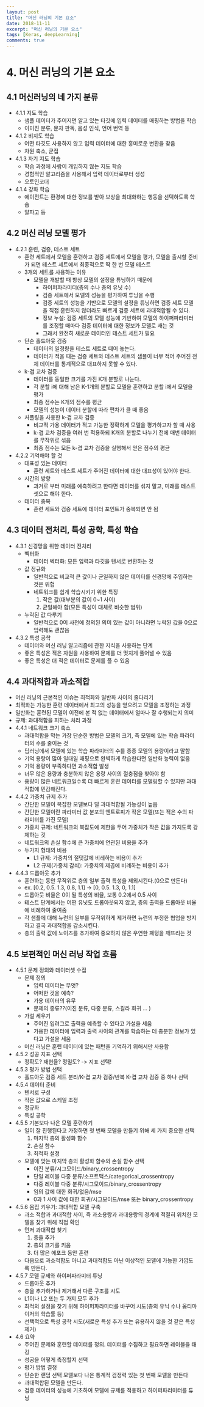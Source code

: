 ```yaml
---
layout: post
title: "머신 러닝의 기본 요소"
date: 2018-11-11
excerpt: "머신 러닝의 기본 요소"
tags: [Keras, deepLearning]
comments: true
---
```


# 4. 머신 러닝의 기본 요소

## 4.1 머신러닝의 네 가지 분류

* 4.1.1 지도 학습
	* 샘플 데이터가 주어지면 알고 있는 타깃에 입력 데이터를 매핑하는 방법을 학습
	* 이미진 분류, 문자 판독, 음성 인식, 언어 번역 등
* 4.1.2 비지도 학습
	* 어떤 타깃도 사용하지 않고 입력 데이터에 대한 흥미로운 변환을 찾음
	* 차원 축소, 군집
* 4.1.3 자기 지도 학습
	* 학습 과정에 사람이 개입하지 않는 지도 학습
	* 경험적인 알고리즘을 사용해서 입력 데이터로부터 생성
	* 오토인코더
* 4.1.4 강화 학습
	* 에이전트는 환경에 대한 정보를 받아 보상을 최대화하는 행동을 선택하도록 학습
	* 알파고 등

## 4.2 머신 러닝 모델 평가

* 4.2.1 훈련, 검증, 테스트 세트
	* 훈련 세트에서 모델을 훈련하고 검증 세트에서 모델을 평가, 모델을 출시할 준비가 되면 테스트 세트에서 최종적으로 딱 한 번 모델 테스트
	* 3개의 세트를 사용하는 이유
		* 모델을 개발할 때 항상 모델의 설정을 튜닝하기 때문에
			* 하이퍼파라미터(층의 수나 층의 유닛 수)
			* 검증 세트에서 모델의 성능을 평가하여 튜닝을 수행
			* 검증 세트의 성능을 기반으로 모델의 설정을 튜닝하면 검증 세트 모델을 직접 훈련하지 않더라도 빠르게 검증 세트에 과대적합될 수 있다.
			* 정보 누설: 검증 세트의 모델 성능에 기반하여 모델의 하이퍼파라미터를 조정할 때마다 검증 데이터에 대한 정보가 모델로 새는 것
			* 그래서 완전히 새로운 데이터인 테스트 세트가 필요
	* 단순 홀드아웃 검증
		* 데이터의 일정량을 테스트 세트로 떼어 놓는다.
		* 데이터가 적을 때는 검증 세트와 테스트 세트의 샘플이 너무 적어 주어진 전체 데이터를 통계적으로 대표하지 못할 수 있다.
	* k-겹 교차 검증
		* 데이터를 동일한 크기를 가진 K개 분할로 나눈다.
		* 각 분할 i에 대해 남은 K-1개의 분할로 모델을 훈련하고 분할 i에서 모델을 평가
		* 최종 점수는 K개의 점수를 평균
		* 모델의 성능이 데이터 분할에 따라 편차가 클 때 좋음
	* 셔플링을 사용한 k-겹 교차 검증
		* 비교적 가용 데이터가 적고 가능한 정확하게 모델을 평가하고자 할 때 사용
		* k-겹 교차 검증을 여러 번 적용하되 K개의 분할로 나누기 전에 매번 데이터를 무작위로 섞음
		* 최종 점수는 모든 k-겹 교차 검증을 실행해서 얻은 점수의 평균
* 4.2.2 기억해야 할 것
	* 대표성 있는 데이터
		* 훈련 세트와 테스트 세트가 주어진 데이터에 대한 대표성이 있어야 한다.
	* 시간의 방향
		* 과거로 부터 미래를 예측하려고 한다면 데이터를 섞지 말고, 미래를 테스트 셋으로 해야 한다.
	* 데이터 중복
		* 훈련 세트와 검증 세트에 데이터 포인트가 중복되면 안 됨

## 4.3 데이터 전처리, 특성 공학, 특성 학습

* 4.3.1 신경망을 위한 데이터 전처리
	* 벡터화
		* 데이터 벡터화: 모든 입력과 타깃을 텐서로 변환하는 것
	* 값 정규화
		* 일반적으로 비교적 큰 값이나 균일하지 않은 데이터를 신경망에 주입하는 것은 위험
		* 네트워크를 쉽게 학습시키기 위한 특징
			1. 작은 값(대부분의 값이 0~1 사이)
			2. 균일해야 함(모든 특성이 대체로 비슷한 범위)
	* 누락된 값 다루기
		* 일반적으로 0이 사전에 정의된 의미 있는 값이 아니라면 누락된 값을 0으로 입력해도 괜찮음
* 4.3.2 특성 공학
	* 데이터와 머신 러닝 알고리즘에 관한 지식을 사용하는 단계
	* 좋은 특성은 적은 자원을 사용하여 문제를 더 멋지게 풀어낼 수 있음
	* 좋은 특성은 더 적은 데이터로 문제를 풀 수 있음

## 4.4 과대적합과 과소적합

* 머신 러닝의 근본적인 이슈는 최적화와 일반화 사이의 줄다리기
* 최적화는 가능한 훈련 데이터에서 최고의 성능을 얻으려고 모델을 조정하는 과정
* 일반화는 훈련된 모델이 이전에 본 적 없는 데이터에서 얼마나 잘 수행되는지 의미
* 규제: 과대적합을 피하는 처리 과정
* 4.4.1 네트워크 크기 축소
	* 과대적합을 막는 가장 단순한 방법은 모델의 크기, 즉 모델에 있는 학습 파라미터의 수를 줄이는 것
	* 딥러닝에서 모델에 있는 학습 파라미터의 수를 종종 모델의 용량이라고 말함
	* 기억 용랑이 많아 일대일 매핑으로 완벽하게 학습한다면 일반화 능력이 없음
	* 기억 용량이 부족하다면 과소적합 발생
	* 너무 않은 용량과 충분하지 않은 용랑 사이의 절충점을 찾아야 함
	* 용량이 많은 네트워크일수록 더 빠르게 훈련 데이터를 모델링할 수 있지만 과대적합에 민감해진다.
* 4.4.2 가중치 규제 추가
	* 간단한 모델이 복잡한 모델보다 덜 과대적합될 가능성이 높음
	* 간단한 모델이란 파라미터 값 분포의 엔트로피가 작은 모델(또는 적은 수의 파라미터를 가진 모델)
	* 가중치 규제: 네트워크의 복잡도에 제한을 두어 가중치가 작은 값을 가지도록 강제하는 것
	* 네트워크의 손실 함수에 큰 가중치에 연관된 비용을 추가
	* 두가지 형태의 비용
		* L1 규제: 가중치의 절댓값에 비레하는 비용이 추가
		* L2 규제(가중치 감쇠): 가중치의 제곱에 비례하는 비용이 추가
* 4.4.3 드롭아웃 추가
	* 훈련하는 동안 무작위로 층의 일부 출력 특성을 제외시킨다.(0으로 만든다)
	* ex. [0.2, 0.5. 1.3, 0.8, 1.1] -> [0, 0.5. 1.3, 0, 1.1]
	* 드롭아웃 비율은 0이 될 특성의 비율, 보통 0.2에서 0.5 사이
	* 테스트 단계에서는 어떤 유닛도 드롭아웃되지 않고, 층의 출력을 드롭아웃 비율에 비례하여 줄여줌
	* 각 샘플에 대해 뉴런의 일부를 무작위하게 제거하면 뉴런의 부정한 협업을 방지하고 결국 과대적합을 감소시킨다.
	* 층의 출력 값에 노이즈를 추가하여 중요하지 않은 우연한 패텅을 깨뜨리는 것

## 4.5 보편적인 머신 러닝 작업 흐름

* 4.5.1 문제 정의와 데이터셋 수집
	* 문제 정의
		* 입력 데이터는 무엇?
		* 어떠한 것을 예측?
		* 가용 데이터의 유무
		* 문제의 종류??(이진 분류, 다중 분류, 스칼라 회귀 ... )
	* 가설 세우기
		* 주어진 입려그로 출력을 예측할 수 있다고 가설을 세움
		* 가용한 데이터에 입력과 출력 사이의 관계를 학습하는 데 충분한 정보가 있다고 가설을 세움
	* 머신 러닝은 훈련 데이터에 있는 패턴을 기억하기 위해서만 사용함
* 4.5.2 성공 지표 선택
	* 정확도? 재현율? 정밀도? -> 지표 선택!
* 4.5.3 평가 방법 선택
	* 홀드아웃 검증 세트 분리/K-겹 교차 검증/반복 K-겹 교차 검증 중 하나 선택
* 4.5.4 데이터 준비
	* 텐서로 구성
	* 작은 값으로 스케일 조정
	* 정규화
	* 특성 공학
* 4.5.5 기본보다 나은 모델 훈련하기
	* 일이 잘 진행된다고 가정하면 첫 번째 모델을 만들기 위해 세 가지 중요한 선택
		1. 마지막 층의 활성화 함수
		2. 손실 함수
		3. 최적화 설정
	* 모델에 맞는 마지막 층의 활성화 함수와 손실 함수 선택
		* 이진 분류/시그모이드/binary_crossentropy
		* 단일 레이블 다중 분류/소프트맥스/categorical_crossentropy
		* 다중 레이블 다중 분류/시그모이드/binary_crossentropy
		* 임의 값에 대한 회귀/없음/mse
		* 0과 1 사이 값에 대한 회귀/시그모이드/mse 또는 binary_crossentropy
* 4.5.6 몸집 키우기: 과대적합 모델 구축
	* 과소 적합과 과대적합 사이, 즉 과소용랑과 과대용랑의 경계에 적절히 위치한 모델을 찾기 위해 직접 확인
	* 먼저 과대적합 찾기
		1. 층을 추가
		2. 층의 크기를 키움
		3. 더 많은 에포크 동안 훈련
	* 다음으로 과소적합도 아니고 과대적합도 아닌 이상적인 모델에 가능한 가깝도록 만든다.
* 4.5.7 모델 규제와 하이퍼파라미터 튜닝
	* 드롭아웃 추가
	* 층을 추가하거나 제거해서 다른 구조를 시도
	* L1이나 L2 또는 두 가지 모두 추가
	* 최적의 설정을 찾기 위해 하이퍼파라미터를 바꾸어 시도(층의 유닉 수나 옵티마이저의 학습률 등)
	* 선택적으로 특성 공학 시도(새로운 특성 추가 또는 유용하지 않을 것 같은 특성 제거)
* 4.6 요약
	* 주어진 문제와 훈련할 데이터를 정의. 데이터를 수집하고 필요하면 레이블을 태깅
	* 성공을 어떻게 측정할지 선택
	* 평가 방법 결정
	* 단순한 랜덤 선택 모델보다 나은 통계적 검정력 있는 첫 번째 모델을 만든다
	* 과대적합된 모델을 만든다.
	* 검증 데이터의 성능에 기초하여 모델에 규제를 적용하고 하이퍼파리미터를 튜닝